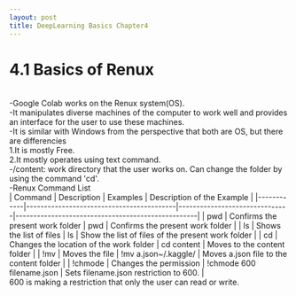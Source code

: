 ```yaml
---
layout: post
title: DeepLearning Basics Chapter4
---
```


# 4.1 Basics of Renux 
<br/>
-Google Colab works on the Renux system(OS).<br/>
-It manipulates diverse machines of the computer to work well and provides an interface for the user to use these machines.<br/>
-It is similar with Windows from the perspective that both are OS, but there are differencies<br/>
1.It is mostly Free.<br/>
2.It mostly operates using text command.<br/>
-/content: work directory that the user works on. Can change the folder by using the command 'cd'.<br/>
-Renux Command List<br/>
 | Command  | Description   | Examples  | Description of the Example |
 |------------|------------------------------------------|-------------------------------|---------------------------------------------------|
 | pwd       | Confirms the present work folder         |   pwd                         | Confirms the present work folder                  |
 |  ls       |    Shows the list of files               |   ls                          | Show the list of files of the present work folder |
 |  cd       | Changes the location of the work folder  | cd content                    | Moves to the content folder                       |
 |  !mv      | Moves the file                           | !mv a.json~/.kaggle/          | Moves a.json file to the content folder           |
 |  !chmode  | Changes the permission                   | !chmode 600<br/>filename.json | Sets filename.json restriction to 600.            |
                                                     <br/>600 is making a restriction that only the user can read or write.
                                                     
